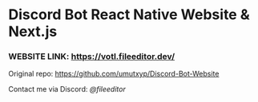 # Discord Bot React Native Website & Next.js

### WEBSITE LINK: https://votl.fileeditor.dev/

Original repo: https://github.com/umutxyp/Discord-Bot-Website  

Contact me via Discord: *@fileeditor*
